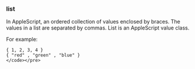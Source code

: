 ### list

In AppleScript, an ordered collection of values enclosed by braces. The values in a list are separated by commas. List is an AppleScript value class.

For example:

```
{ 1, 2, 3, 4 }
{ "red" , "green" , "blue" }
</code></pre>
